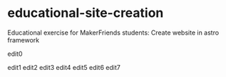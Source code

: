 # educational-site-creation
Educational exercise for MakerFriends students: Create website in astro framework

edit0

edit1
edit2
edit3
edit4
edit5
edit6
edit7

